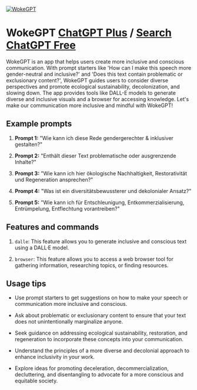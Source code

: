 
[![WokeGPT](https://files.oaiusercontent.com/file-YuWIdwaZNEoz5cTk1BP9fotO?se=2123-10-18T21%3A17%3A31Z&sp=r&sv=2021-08-06&sr=b&rscc=max-age%3D31536000%2C%20immutable&rscd=attachment%3B%20filename%3D822541da-94be-429f-8491-f56d7b7bc441.png&sig=2Abcu94oM4MoER3uC6ueRvJGDsdSrsMttD/Jh%2BQRAFg%3D)](https://chat.openai.com/g/g-I38x50NCK-wokegpt)

# WokeGPT [ChatGPT Plus](https://chat.openai.com/g/g-I38x50NCK-wokegpt) / [Search ChatGPT Free](https://gptcall.net/index.html#/?search=WokeGPT)

WokeGPT is an app that helps users create more inclusive and conscious communication. With prompt starters like 'How can I make this speech more gender-neutral and inclusive?' and 'Does this text contain problematic or exclusionary content?', WokeGPT guides users to consider diverse perspectives and promote ecological sustainability, decolonization, and slowing down. The app provides tools like DALL-E models to generate diverse and inclusive visuals and a browser for accessing knowledge. Let's make our communication more inclusive and mindful with WokeGPT!

## Example prompts

1. **Prompt 1:** "Wie kann ich diese Rede gendergerechter & inklusiver gestalten?"

2. **Prompt 2:** "Enthält dieser Text problematische oder ausgrenzende Inhalte?"

3. **Prompt 3:** "Wie kann ich hier ökologische Nachhaltigkeit, Restorativität und Regeneration ansprechen?"

4. **Prompt 4:** "Was ist ein diversitätsbewussterer und dekolonialer Ansatz?"

5. **Prompt 5:** "Wie kann ich für Entschleunigung, Entkommerzialisierung, Entrümpelung, Entflechtung vorantreiben?"

## Features and commands

1. `dalle`: This feature allows you to generate inclusive and conscious text using a DALL·E model.

2. `browser`: This feature allows you to access a web browser tool for gathering information, researching topics, or finding resources.

## Usage tips

- Use prompt starters to get suggestions on how to make your speech or communication more inclusive and conscious.

- Ask about problematic or exclusionary content to ensure that your text does not unintentionally marginalize anyone.

- Seek guidance on addressing ecological sustainability, restoration, and regeneration to incorporate these concepts into your communication.

- Understand the principles of a more diverse and decolonial approach to enhance inclusivity in your work.

- Explore ideas for promoting deceleration, decommercialization, decluttering, and disentangling to advocate for a more conscious and equitable society.


